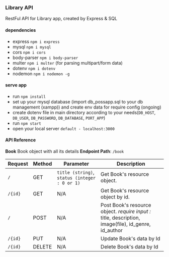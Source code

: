 ### Library API
RestFul API for Library app, created by Express & SQL

#### dependencies
- express `npm i express`
- mysql `npm i mysql`
- cors `npm i cors`
- body-parser `npm i body-parser`
- multer `npm i multer` (for parsing multipart/form data)
- dotenv `npm i dotenv`
- nodemon `npm i nodemon -g`

#### serve app
- run `npm install`
- set up your mysql database (import db_possapp.sql to your db management (xampp)) and create env data for require config (ongoing)
- create dotenv file in main directory according to your needs(`DB_HOST`, `DB_USER`, `DB_PASSWORD`, `DB_DATABASE`, `PORT_APP`)
- run `npm start`
- open your local server `default - localhost:3000`

#### API Reference

**Book**
Book object with all its details
**Endpoint Path**: `/book`

| **Request**   | **Method**    | **Parameter**     | **Description**   |
| ------------- | ------------- | ----------------- | ----------------- |
| `/`           | GET           | `title (string)`, `status (integer : 0 or 1)` | Get Book's resource object. |
| `/{id}`       | GET           | N/A               | Get Book's resource object by id. |
| `/`           | POST          | N/A               | Post Book's resource object. *require input :* title, description, image(file), id_genre, id_author |
| `/{id}`       | PUT           | N/A               | Update Book's data by Id |
| `/{id}`       | DELETE        | N/A               | Delete Book's data by Id |